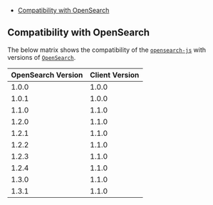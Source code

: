 - [Compatibility with OpenSearch](#compatibility-with-opensearch)

## Compatibility with OpenSearch

The below matrix shows the compatibility of the [`opensearch-js`](https://www.npmjs.com/package/@opensearch-project/opensearch) with versions of [`OpenSearch`](https://opensearch.org/downloads.html#opensearch).

| OpenSearch Version | Client Version |
| --- | --- |
| 1.0.0 | 1.0.0 |
| 1.0.1 | 1.0.0 |
| 1.1.0 | 1.1.0 |
| 1.2.0 | 1.1.0 |
| 1.2.1 | 1.1.0 |
| 1.2.2 | 1.1.0 |
| 1.2.3 | 1.1.0 |
| 1.2.4 | 1.1.0 |
| 1.3.0 | 1.1.0 |
| 1.3.1 | 1.1.0 |
